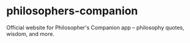 # philosophers-companion
Official website for Philosopher's Companion app – philosophy quotes, wisdom, and more.

